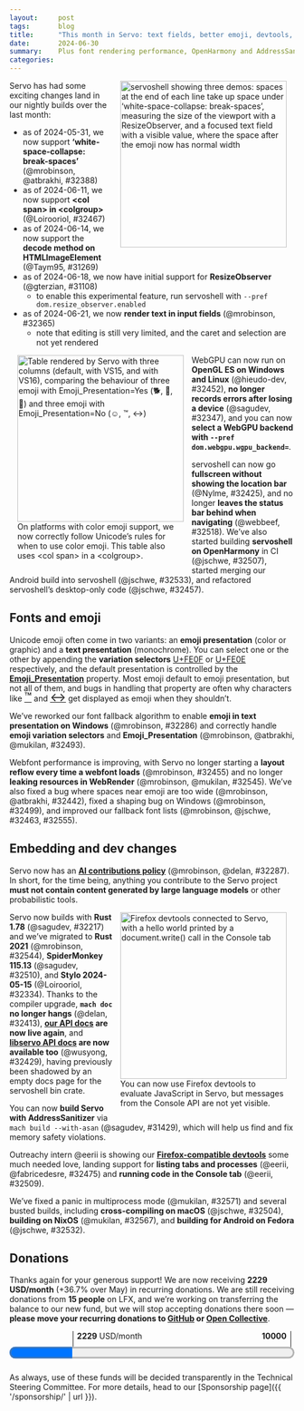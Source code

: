 ```yaml
---
layout:     post
tags:       blog
title:      "This month in Servo: text fields, better emoji, devtools, and more!"
date:       2024-06-30
summary:    Plus font rendering performance, OpenHarmony and AddressSanitizer builds, and a new AI policy.
categories:
---
```


<figure class="_figr"><a href="{{ '/img/blog/june-2024.png' | url }}"><img src="{{ '/img/blog/june-2024.png' | url }}"
    alt="servoshell showing three demos: spaces at the end of each line take up space under ‘white-space-collapse: break-spaces’, measuring the size of the viewport with a ResizeObserver, and a focused text field with a visible value, where the space after the emoji now has normal width"></a></figure>

<span class=_floatmin></span>Servo has had some exciting changes land in our nightly builds over the last month:

- as of 2024-05-31, we now support **‘white-space-collapse: break-spaces’** (@mrobinson, @atbrakhi, #32388)
- as of 2024-06-11, we now support **&lt;col span> in &lt;colgroup>** (@Loirooriol, #32467)
- as of 2024-06-14, we now support the **decode method on HTMLImageElement** (@Taym95, #31269)
- as of 2024-06-18, we now have initial support for **ResizeObserver** (@gterzian, #31108)
    - to enable this experimental feature, run servoshell with `--pref dom.resize_observer.enabled`
- as of 2024-06-21, we now **render text in input fields** (@mrobinson, #32365)
    - note that editing is still very limited, and the caret and selection are not yet rendered

<figure class="_figl"><a href="{{ '/img/blog/emoji-presentation.png' | url }}"><img src="{{ '/img/blog/emoji-presentation.png' | url }}"
    alt="Table rendered by Servo with three columns (default, with VS15, and with VS16), comparing the behaviour of three emoji with Emoji_Presentation=Yes (🐕, 🐶, 🐾) and three emoji with Emoji_Presentation=No (☺, ™, ↔)"></a>
<figcaption>On platforms with color emoji support, we now correctly follow Unicode’s rules for when to use color emoji. This table also uses &lt;col&#xA0;span> in a &lt;colgroup>.</figcaption></figure>

<span class=_floatmin></span>WebGPU can now run on **OpenGL ES on Windows and Linux** (@hieudo-dev, #32452), **no longer records errors after losing a device** (@sagudev, #32347), and you can now **select a WebGPU backend with `--pref dom.webgpu.wgpu_backend=`**.

servoshell can now go **fullscreen without showing the location bar** (@Nylme, #32425), and no longer **leaves the status bar behind when navigating** (@webbeef, #32518).
We’ve also started building **servoshell on OpenHarmony** in CI (@jschwe, #32507), started merging our Android build into servoshell (@jschwe, #32533), and refactored servoshell’s desktop-only code (@jschwe, #32457).

## Fonts and emoji

Unicode emoji often come in two variants: an **emoji presentation** (color or graphic) and a **text presentation** (monochrome).
You can select one or the other by appending the **variation selectors** [U+FE0F](https://charming.daz.cat/#FE0F) or [U+FE0E](https://charming.daz.cat/#FE0E) respectively, and the default presentation is controlled by the [**Emoji_Presentation**](https://www.unicode.org/reports/tr51/tr51-25.html#Emoji_Properties_and_Data_Files) property.
Most emoji default to emoji presentation, but not all of them, and bugs in handling that property are often why characters like [<span style=font-size:150%;line-height:1rem>™</span>](https://charming.daz.cat/#2122) and [<span style=font-size:150%;line-height:1rem>↔</span>](https://charming.daz.cat/#2194) get displayed as emoji when they shouldn’t.

We’ve reworked our font fallback algorithm to enable **emoji in text presentation on Windows** (@mrobinson, #32286) and correctly handle **emoji variation selectors** and **Emoji_Presentation** (@mrobinson, @atbrakhi, @mukilan, #32493).

Webfont performance is improving, with Servo no longer starting a **layout reflow every time a webfont loads** (@mrobinson, #32455) and no longer **leaking resources in WebRender** (@mrobinson, @mukilan, #32545).
We’ve also fixed a bug where spaces near emoji are too wide (@mrobinson, @atbrakhi, #32442), fixed a shaping bug on Windows (@mrobinson, #32499), and improved our fallback font lists (@mrobinson, @jschwe, #32463, #32555).

## Embedding and dev changes

Servo now has an [**AI contributions policy**](https://github.com/servo/servo/blob/FIXME/CONTRIBUTING.md) (@mrobinson, @delan, #32287).
In short, for the time being, anything you contribute to the Servo project **must not contain content generated by large language models** or other probabilistic tools.

<figure class="_figr"><a href="{{ '/img/blog/devtools-june-2024.png' | url }}"><img src="{{ '/img/blog/devtools-june-2024.png' | url }}"
    alt="Firefox devtools connected to Servo, with a hello world printed by a document.write() call in the Console tab"></a>
<figcaption>You can now use Firefox devtools to evaluate JavaScript in Servo, but messages from the Console API are not yet visible.</figcaption></figure>

<span class=_floatmin></span>Servo now builds with **Rust 1.78** (@sagudev, #32217) and we’ve migrated to **Rust 2021** (@mrobinson, #32544), **SpiderMonkey 115.13** (@sagudev, #32510), and **Stylo 2024-05-15** (@Loirooriol, #32334).
Thanks to the compiler upgrade, **`mach doc` no longer hangs** (@delan, #32413), **[our API docs](https://doc.servo.org) are now live again**, and **[libservo API docs](https://doc.servo.org/servo/) are now available too** (@wusyong, #32429), having previously been shadowed by an empty docs page for the servoshell bin crate.

You can now **build Servo with AddressSanitizer** via `mach build --with-asan` (@sagudev, #31429), which will help us find and fix memory safety violations.

Outreachy intern @eerii is showing our [**Firefox-compatible devtools**](https://book.servo.org/running-servoshell.html) some much needed love, landing support for **listing tabs and processes** (@eerii, @fabricedesre, #32475) and **running code in the Console tab** (@eerii, #32509).

We’ve fixed a panic in multiprocess mode (@mukilan, #32571) and several busted builds, including **cross-compiling on macOS** (@jschwe, #32504), **building on NixOS** (@mukilan, #32567), and **building for Android on Fedora** (@jschwe, #32532).

## Donations

Thanks again for your generous support!
We are now receiving **2229 USD/month** (+36.7% over May) in recurring donations.
We are still receiving donations from **15 people** on LFX, and we’re working on transferring the balance to our new fund, but we will stop accepting donations there soon — **please move your recurring donations to [GitHub](https://github.com/sponsors/servo) or [Open Collective](https://opencollective.com/servo)**.

<figure class="_fig" style="width: 100%; margin: 1em 0;"><div class="_flex" style="height: calc(1lh + 3em); flex-flow: column nowrap; text-align: left;">
    <div style="position: relative; text-align: right;">
        <div style="position: absolute; margin-left: calc(100% * 2229 / 10000); padding-left: 0.5em;"><strong>2229</strong> USD/month</div>
        <div style="position: absolute; margin-left: calc(100% * 2229 / 10000); height: calc(1lh + 1.5em); border-left: 1px solid;"></div>
        <div style="position: absolute; margin-left: calc(100% - 0.5em); height: calc(1lh + 1.5em); border-left: 1px solid;"></div>
        <div style="padding-right: 1em;"><strong>10000</strong><!-- USD/month --></div>
    </div>
    <progress value="2229" max="10000" style="transform: scale(3); transform-origin: top left; width: calc(100% / 3);"></progress>
</div></figure>

As always, use of these funds will be decided transparently in the Technical Steering Committee.
For more details, head to our [Sponsorship page]({{ '/sponsorship/' | url }}).

<!--
fromDate = "2024-05-26"
toDate = "2024-06-26"
>>> top deltas (servo, pp):
csstext (5.3pp to 58.4%)
csstable (2.7pp to 71.2%)
floats-clear (2.4pp to 93.8%)
box-display (2.2pp to 86.6%)
css (1.1pp to 66.4%)
all (0.6pp to 57.6%)
cssom (0.6pp to 65.6%)
css2 (0.5pp to 79.4%)
linebox (0.5pp to 94.3%)
normal-flow (0.4pp to 94.2%)
cssflex (0.3pp to 54.8%)
positioning (0.2pp to 90.3%)
csspos (0.1pp to 48.9%)
abspos (0.0pp to 91.0%)
floats (0.0pp to 90.8%)
margin-padding-clear (0.0pp to 96.7%)

- DONE ai policy
- DONE donations 2229.50/month
    - 1391.50/month opencollective
    - 691.00/month github
    - 147.00/month lfx
- DONE upgrade mozjs 32510 stylo 32334
- DONE ResizeObserver 31108
- DONE HTMLImageElement decode() 31269
- layout
    - DONE input 32365
    - DONE break-spaces 32388
    - inline padding/border 32486
    - abspos tables 32447
    - table column width colspan 32458
    - getComputedStyle width/height 32437
    - offset queries tables/cells 32448
    - DONE <col span> in colgroup 32467
    - collapse with rowspan 32469
    - prepare for shaping across inline boxes 32483
- DONE fonts
    - DONE spaces 32442
    - DONE reflow 32455
    - DONE leak 32545
    - DONE windows 32499
    - DONE ohos 32555
    - DONE fallback 32463 32286 (+ emoji vs, monochrome emoji windows)
    - DONE emoji vs/ep 32493
- meta http-equiv parsing 32508
- DONE devtools 32475 32509
- DONE webgpu
    - DONE gles windows/linux 32452
    - DONE backend pref dom.webgpu.wgpu_backend 32410
    - DONE device lost no errors 32354
- DONE servoshell
    - DONE fullscreen 32425
    - DONE status 32518
    - DONE servoshell split 32457
- DONE rust msrv 32217 edition 32544
- DONE panic multiprocess 32571
- DONE android
    - DONE busted 32532
    - SKIP url bar 32422
    - DONE start of merge into servoshell 32533
- DONE mac busted 32504
- DONE nixos busted 32567
- DONE openharmony 32507
- DONE docs libservo 32429
- compositor transparent 32453 layout direct 32377
- codeowners 32568
- DONE asan build 31429 32511
- ci legacy 32405
-->

<!--
>>> 2024-05-28T06:08:31Z
    93785a8a3a841f272c6f0237f746cf4ee2116915	https://github.com/servo/servo/pull/32385	build(deps): bump proc-macro2 from 1.0.83 to 1.0.84 (#32385)
    e8e8c23a3093ef57e601f7f9168e850fde43663a	https://github.com/servo/servo/pull/32383	build(deps): bump hashbrown from 0.14.3 to 0.14.5 (#32383)
    8322cb9b82766648a7b9077abaa37b1110d69625	https://github.com/servo/servo/pull/32382	build(deps): bump serde from 1.0.202 to 1.0.203 (#32382)
+   453ac11e3d4b91c94599a2afa2c2474e0d064ba2	https://github.com/servo/servo/pull/32334	Upgrade stylo to 2024-05-15 (#32334)
+   43a3c9c319e6406c92254031cd05ca23609102ef	https://github.com/servo/servo/pull/32286	fonts: Improve font fallback (#32286)
+   5f0866379a731628c535593d0022b91cfabfb868	https://github.com/servo/servo/pull/32377	Remove more IPC messages between script and layout (#32377)
>>> 2024-05-29T06:12:54Z
    42061ccafe67ac0440886e48e17a02f8b60525bc	https://github.com/servo/servo/pull/32389	build(deps): bump backtrace from 0.3.71 to 0.3.72 (#32389)
    02893770910bb1db27a5a3df80b0c98eeaa7d215	https://github.com/servo/servo/pull/32386	Move `RenderingContext` to `webrender_traits` (#32386)
    277eb87cc038480d105234aa5f2b70c1c5725178	https://github.com/servo/servo/pull/32384	build(deps): bump clang-sys from 1.7.0 to 1.8.0 (#32384)
>>> 2024-05-30T06:15:06Z
    c0dedf06d68f5fd6fb8c8b4b970fb47ef91d5431	https://github.com/servo/servo/pull/32403	build(deps): bump zerofrom from 0.1.3 to 0.1.4 (#32403)
>>> 2024-05-31T06:10:39Z
+   d92c2915526d8f72cb0b2284c3cb22fc9009406d	https://github.com/servo/servo/pull/32405	ci: Disable legacy layout tests when landing PRs (#32405)
    fb6f6d27888eef9f5d1bdec2dada0a9abea72db4	https://github.com/servo/servo/pull/32391	font_template.rs: apply clippy lints (#32391)
+   60b4b6c9f086a6f4bc1cc439daf3b64cf73d1ca8	https://github.com/servo/servo/pull/32388	layout: Add support for `white-space-collapse: break-spaces` (#32388)
>>> 2024-06-01T06:08:35Z
    1f4341e62842ac76f3ef3ec40cb8114b008b62cc	https://github.com/servo/servo/pull/32418	build(deps): bump tokio from 1.37.0 to 1.38.0 (#32418)
+   3d70243438ac9bc2c95b20ae8d4b6c093086321b	https://github.com/servo/servo/pull/32410	webgpu: Parse and forward backend prefs to wgpu (#32410)
    500a475217d924146493b1494ff2929ee64a21c3	https://github.com/servo/servo/pull/32420	build(deps): bump wayland-client from 0.31.2 to 0.31.3 (#32420)
    2760db0e1aa82ec3e03139a94d12eb6ea07b1b58	https://github.com/servo/servo/pull/32419	build(deps): bump wayland-backend from 0.3.3 to 0.3.4 (#32419)
    cb99fab62d9211e160362d91d99d9729adaba11e	https://github.com/servo/servo/pull/32417	build(deps): bump wayland-scanner from 0.31.1 to 0.31.2 (#32417)
    dc0ba03d6816a3a2f2d9eff55c67af3daf3e96e6	https://github.com/servo/servo/pull/32395	build(deps): bump bytemuck_derive from 1.6.1 to 1.7.0 (#32395)
    5fafc82730260b783126f073bce4fef8e1e9d559	https://github.com/servo/servo/pull/32408	build(deps): bump compiletest_rs from 0.10.2 to 0.11.0 (#32408)
    48bcdacfbe8c550fa8a3ffefd6aca4da6dd9bf6b	https://github.com/servo/servo/pull/32398	build(deps): bump icu_segmenter from 1.4.0 to 1.5.0 (#32398)
    bea7020258d6c668516180c854bc2dc4e90f4d96	https://github.com/servo/servo/pull/32393	clippy: Fix warnings in `components/layout_2020/flow/text_run.rs` (#32393)
    0ccf129be027b39c1f9628f8a1be7283b5905d57	https://github.com/servo/servo/pull/32392	clippy: Fix warnings in `components/webgpu/wgpu_thread.rs` (#32392)
    5a7891fbed9f13fc8c9f633ba225640a0fea718f	https://github.com/servo/servo/pull/32414	Bump deps that only failed due to CI issues (#32414)
>>> 2024-06-02T06:08:47Z
    dd2de1836bcb7fe3287ce98dd8e6436620fe2a93	https://github.com/servo/servo/pull/32426	Update web-platform-tests to revision b'17375f41ccf41e081764d2786ec535dede108c47' (#32426)
+   b28314d33e74c2166bfee278fad7e40616308a86	https://github.com/servo/servo/pull/32217	Update to Rust 1.78 (#32217)
>>> 2024-06-03T06:06:40Z
+   2ca6c4b52be217d0c99986d0cb8a393571d195b7	https://github.com/servo/servo/pull/32429	Document library crates only in mach doc (#32429)
>>> 2024-06-04T06:09:14Z
    e73cf039001034adac85d9fcf21d212b8a5671c1	https://github.com/servo/servo/pull/32434	build(deps): bump polling from 3.7.0 to 3.7.1 (#32434)
    e9966e0186503d87b9bfacd1617238fc4d4c05d1	https://github.com/servo/servo/pull/32433	build(deps): bump proc-macro2 from 1.0.84 to 1.0.85 (#32433)
    f8985c5521cdf72a9137a7fa847043e5a789dfe0	https://github.com/servo/servo/pull/32424	base: Remove `ucd` dependency (#32424)
    48ab8d8847eadd0c94f43307860e880d4802a075	https://github.com/servo/servo/pull/32415	layout: Add a `InlineFormattingContextBuilder` (#32415)
    00b77ce73cc743c56551c43dbbe66362a5f9eb36	https://github.com/servo/servo/pull/32431	mach: Read .servobuild as utf-8 (#32431)
>>> 2024-06-05T06:06:04Z
+   5f538b89e0c9fd18b0982593236319f932b522b3	https://github.com/servo/servo/pull/32437	Fix getComputedStyle for width and height (#32437)
    804c74e6e51476aa9481179e90a007728f83331c	https://github.com/servo/servo/pull/32439	build(deps): bump unicode-width from 0.1.12 to 0.1.13 (#32439)
    d3eb74d7bfee440bb061e633bfea1628d786c68e	https://github.com/servo/servo/pull/32440	build(deps): bump hyper from 0.14.28 to 0.14.29 (#32440)
    8548172bc2ff4e69aa8032fedb0d21d16a3de269	https://github.com/servo/servo/pull/32438	build(deps): bump etagere from 0.2.10 to 0.2.11 (#32438)
    c24183096f8714ea28d592f34db6997d45a22a33	https://github.com/servo/servo/pull/32435	build(deps): bump wayland-cursor from 0.31.1 to 0.31.3 (#32435)
>>> 2024-06-08T06:02:56Z
    b178a2b6e2312a74f4a72781789c45a31ac164a7	https://github.com/servo/servo/pull/32462	build(deps): bump xkeysym from 0.2.0 to 0.2.1 (#32462)
    333630ae705bab3f3e309ac817c439f7fffd74c3	https://github.com/servo/servo/pull/32461	build(deps): bump cc from 1.0.98 to 1.0.99 (#32461)
    ceb6bc6743d3641960d7e42a943efafcb81fbf2e	https://github.com/servo/servo/pull/32460	build(deps): bump dtoa-short from 0.3.4 to 0.3.5 (#32460)
+   d10d01757d3a69f0f7ac1635a72981c52708f8aa	https://github.com/servo/servo/pull/32458	Don't shrink table columns when handling cells with greater spanning (#32458)
+   674edb4df06413cbfcb78b22457ae287647641ca	https://github.com/servo/servo/pull/32447	layout: Properly size absolutely positioned tables (#32447)
    764021751dc13fdc5db68c9f18cce69938dadb05	https://github.com/servo/servo/pull/32456	Add a workaround for actions/runner-images#10001 (#32456)
    bd14541b99fa8c324d7118d6d86149ae10a8e1a1	https://github.com/servo/servo/pull/32446	build(deps): bump xml5ever from 0.18.0 to 0.18.1 (#32446)
    ff73a5158a7cdf0093d9b0d2992e868ca32cd3c3	https://github.com/servo/servo/pull/32444	build(deps): bump etagere from 0.2.11 to 0.2.12 (#32444)
    cc0199140081e738260c0457bf12fa6b6a1b408b	https://github.com/servo/servo/pull/32445	build(deps): bump tar from 0.4.40 to 0.4.41 (#32445)
+   6eaccbc297dee9c1189a008ad846efa6b5a245f2	https://github.com/servo/servo/pull/32442	layout: Don't default to fallback fonts for spaces (#32442)
    49e15269c906fbb708bd0018a55757d5e8d22d9c	https://github.com/servo/servo/pull/32423	Remove unused items in gfx (#32423)
>>> 2024-06-09T06:02:32Z
>>> 2024-06-10T06:04:47Z
    855f32013f3d2b7bda218a10795a553730bd9ad8	https://github.com/servo/servo/pull/32464	Update web-platform-tests to revision b'68f7e630c2646830a3ee274e21a3efcb001fbd65' (#32464)
+   4f5184b6e2aefb3bb53848a174076ed86aebc631	https://github.com/servo/servo/pull/32452	webgpu: Enable gles support (#32452)
>>> 2024-06-11T06:02:47Z
    98057799aca2e82945419562ac634de942b1cc50	https://github.com/servo/servo/pull/32472	build(deps): bump regex-automata from 0.4.6 to 0.4.7 (#32472)
    59806309c9ead5e3a116926cb59eb5b71c5c16d5	https://github.com/servo/servo/pull/32470	build(deps): bump regex-syntax from 0.8.3 to 0.8.4 (#32470)
+   f4c9b310d509155ec207f99426d9ba22dd8a06fd	https://github.com/servo/servo/pull/32448	layout: Take into account `display: table` etc in offset* queries (#32448)
+   35bbcc0d9519411dd1112dece8df19ddca51276c	https://github.com/servo/servo/pull/32455	script: Remove explicit reflow for web font loads (#32455)
+   e6ea4a9c298c02138938c27851ccf9cca0523f67	https://github.com/servo/servo/pull/32422	Android: fix url resolution (#32422)
+   6f414df867cb8aea02dbc7009000096c17eeb3ab	https://github.com/servo/servo/pull/32467	Fix and unify 'span' attribute for table columns (#32467)
    712f751d48ee7ec49f61484f5682a575ec49c402	https://github.com/servo/servo/pull/32466	gfx: font_list: Fix OpenHarmony build (#32466)
+   a91faa7207b203033c7cb6ea62e6541cec07cf58	https://github.com/servo/servo/pull/32453	Fix missing alpha value when using CompositeTarget::Fbo (#32453)
>>> 2024-06-12T06:02:11Z
+   b4e41d872789206a618ff729dc6f9fa8065cabd0	https://github.com/servo/servo/pull/32469	Fix table track offsets when there is `visibility: collapse` (#32469)
    3c06536cb67984d1f4822ea4cbf6618016b0e4ec	https://github.com/servo/servo/pull/32476	clippy: fix some leftover warnings in components/net (#32476)
    55d067091c3ff472524ae23650b60baf2fa63026	https://github.com/servo/servo/pull/32481	build(deps): bump regex from 1.10.4 to 1.10.5 (#32481)
    c4528a5da83973ab502d055914a11fe8e80b150e	https://github.com/servo/servo/pull/32480	build(deps): bump surfman from 0.9.3 to 0.9.4 (#32480)
    20c99a13c00150c4857bf9a9aa0b4c4ec8b4fe90	https://github.com/servo/servo/pull/32479	build(deps): bump httparse from 1.9.1 to 1.9.2 (#32479)
    10fd7e6e17b033ca1392defaa3ad10d8aa914f6f	https://github.com/servo/servo/pull/32473	build(deps): bump httparse from 1.8.0 to 1.9.1 (#32473)
>>> 2024-06-13T06:06:30Z
    0a641816bf8f402800d7ecec12d2d64505975c16	https://github.com/servo/servo/pull/32482	clippy fixes regarding clone_from (#32482)
    fd472ebd0edc8eb91155b20e95ea9acfa6e77573	https://github.com/servo/servo/pull/32465	Add cargo-deny to mach-tidy to check license compliance. (#32465)
+   370fbf0331d73ae95ea29e67305aa86065c3604b	https://github.com/servo/servo/pull/32475	DevTools: Display tabs and processes (#32475)
+   699f6960f5d58005f426bf349ad2e61101fb7747	https://github.com/servo/servo/pull/32425	minibrowser: Disables urlbar when in fullscreen (#32425)
>>> 2024-06-14T06:01:54Z
+   bae9f6d84424accb9db8d82ebf1ef087b7b400f6	https://github.com/servo/servo/pull/32483	layout: Linebreak the entire InlineFormattingContext at once (#32483)
    43a7dd5da08d01234805c1298469f883a362f55d	https://github.com/servo/servo/pull/32478	build(deps): bump url from 2.5.0 to 2.5.1 (#32478)
    d4ead7f85e6507a167a5dc84acbcfa47ec977e17	https://github.com/servo/servo/pull/32491	build(deps): bump memchr from 2.7.2 to 2.7.3 (#32491)
    c755c1415772084c641793889cdcb6de2525f2b2	https://github.com/servo/servo/pull/32489	build(deps): bump backtrace from 0.3.72 to 0.3.73 (#32489)
    801a15a9a1b059b442f61be4e06aa761c0cf7e09	https://github.com/servo/servo/pull/32490	build(deps): bump httparse from 1.9.2 to 1.9.3 (#32490)
+   3ccc79c5e7241ba43f26048badd8bafcf62b2230	https://github.com/servo/servo/pull/32463	fonts: Merge Noto fallback lists (#32463)
    996715fe10590450743c7f8854bc07a4eb52b852	https://github.com/servo/servo/pull/32468	Signed-off-by: Rexiel Scarlet <37258415+Rexcrazy804@users.noreply.github.com> (#32468)
+   1d048f4f6a147ab1f81893f370df3447b18075ec	https://github.com/servo/servo/pull/31269	Implement HTMLImageElement decode (#31269)
    43df0a48ee3b7786c86d6f000e5f6acc990b61de	https://github.com/servo/servo/pull/32484	mach: Use `cargo rustc` instead of `cargo build` (#32484)
>>> 2024-06-15T06:01:23Z
    8eed3b442b214f678b80dbcc7dca07eeaa1e26ff	https://github.com/servo/servo/pull/32495	Update WebIDL.py (#32495)
+   19067366df28c9131dcbc436bc96a27e64e0a194	https://github.com/servo/servo/pull/32504	Fix cross-compiling servoshell on Mac hosts (#32504)
    33701464900ef00dc9a11a0304b753b8ae66464e	https://github.com/servo/servo/pull/32502	Sign off commits by WPT importer (#32502)
    d297ae0af594efd8265b3801d94e7febbc404374	https://github.com/servo/servo/pull/32503	ci: Rename "try_labels.yml" to "try-label.yml" (#32503)
    30c4831c1150b0b9b6ef2fad520281ca698520be	https://github.com/servo/servo/pull/32501	build(deps): bump mozjs from 8603cb to df2365fa (#32501)
    1e1f4de8e443d5371453d8b2e3d4ce2848520910	https://github.com/servo/servo/pull/32498	build(deps): bump memchr from 2.7.3 to 2.7.4 (#32498)
+   ff4cd4af960b2f0c506cf3a53336d4ffe56ac988	https://github.com/servo/servo/pull/32457	Split servoshell into Desktop and common part (#32457)
>>> 2024-06-16T06:03:10Z
    7982f0dc27cad98057a0a953cca76e2b86aa37ed	https://github.com/servo/servo/pull/32500	build: Fix build warnings on Windows (#32500)
+   6b6872831ccc83e37dc9a8b1842c125606943d69	https://github.com/servo/servo/pull/32508	htmlmetaelement: improve parsing of meta http-equiv (#32508)
>>> 2024-06-17T06:04:38Z
+   8b35c4094a44e3d47ebfa5c7ff11b15ec6b22b05	https://github.com/servo/servo/pull/31429	Add `--with-asan` (#31429)
+   f0191c0a75a2a8ed82e13eeaa5f0c38ce0131cb2	https://github.com/servo/servo/pull/32510	Bump mozjs (#32510)
    d439faf6fb0704a47e07004ccb745c4e00778420	https://github.com/servo/servo/pull/32512	Update web-platform-tests to revision b'ed9e9309618bdf76de06ff85757edbc8e1d7da82' (#32512)
>>> 2024-06-18T06:03:22Z
+   79cd87a3c3faf1be7ecfd99cb489c8094be7ea3f	https://github.com/servo/servo/pull/32532	Fix android build on Fedora 40. (#32532)
    be290533c4c6c14547e1d5d3435f089ffd1972de	https://github.com/servo/servo/pull/32528	build(deps): bump derive_more from 0.99.17 to 0.99.18 (#32528)
+   3d78d60619cb1eda22f4473c91c45cc6a7907244	https://github.com/servo/servo/pull/31108	implement basic infra for ResizeObserver (#31108)
    3c1c395dfc60ca202834f9c708fffda71606bf1a	https://github.com/servo/servo/pull/32527	Restore accidentally deleted suppression file and suppress intentional leak in stylo #32223 (#32527)
    6a3ccb656d4b74d2e3df14b746f21d67c8ba2029	https://github.com/servo/servo/pull/32526	build(deps): bump httparse from 1.9.3 to 1.9.4 (#32526)
    c3648e3eab0272358e846ebb02290b5bb90f18f3	https://github.com/servo/servo/pull/32524	build(deps): bump etagere from 0.2.12 to 0.2.13 (#32524)
    83b4dcf444f2fd98cc31abca2ad422f4727f6c6b	https://github.com/servo/servo/pull/32522	build(deps): bump gilrs-core from 0.5.11 to 0.5.12 (#32522)
    fe5faf0dedff1b767e39daff67b256c4f957ef8f	https://github.com/servo/servo/pull/32521	build(deps): bump rustfix from 0.8.2 to 0.8.4 (#32521)
+   cbc9304c2002fb0d5c8cdade39eddfe117b12053	https://github.com/servo/servo/pull/32354	webgpu: Implement device lost (#32354)
+   3381f2a70442aa6a6c31a0bc4a4c3601299631f5	https://github.com/servo/servo/pull/32507	Add OpenHarmony support to mach and CI (#32507)
+   bea181f5d52c8ac088328f72dc36ef503a5420a9	https://github.com/servo/servo/pull/32511	asan: Add a leak suppression file with known false positives (#32511)
+   2c0d0d57b100ea08824839a2d52beb2b3f1448fc	https://github.com/servo/servo/pull/32499	fonts: Fix loading SFNT tables on Windows (#32499)
    e902d63732e96f71c86bae159786e12b18876b3c	https://github.com/servo/servo/pull/32516	deps: Switch from `winapi` to `windows_sys` in Servo code (#32516)
>>> 2024-06-19T06:02:17Z
+   24906e1c21b69af0d70091c5541cdf133f2591ea	https://github.com/servo/servo/pull/32533	Move android port code to servoshell (#32533)
    6f64a5afadf551540fb533ba209063fca039c6bc	https://github.com/servo/servo/pull/32546	Mark some ResizeObserver tests as flaky (#32546)
    eaf9055745e45eaff0a6a64e3e474f51fe5a8c97	https://github.com/servo/servo/pull/32547	build(deps): bump miniz_oxide from 0.7.3 to 0.7.4 (#32547)
    946e41e59d4693915726be043f27765ebac4a26d	https://github.com/servo/servo/pull/32515	ci: Use a servo.org email address for the servo-wpt-sync GitHub bot (#32515)
+   70982dfa5aaf176a46308aa4075128e8edd53da2	https://github.com/servo/servo/pull/32486	layout: Allocate inline box start space on segment (#32486)
    63889b732f59a0cfe1271c9340aca4d4c565575b	https://github.com/servo/servo/pull/32537	fix: codegen on callback (#32537)
    d4db08113dc945e4094f7e545d4a0119d386f152	https://github.com/servo/servo/pull/32523	build(deps): bump android_logger from 0.13.3 to 0.14.1 (#32523)
    668b8df9dae219657d420c76b6133ef2e4165429	https://github.com/servo/servo/pull/32529	build(deps): bump polling from 3.7.1 to 3.7.2 (#32529)
+   fef1337da0f5bfed27225972e33d8c94d38bfbb3	https://github.com/servo/servo/pull/32545	fonts: Clean up WebRender web fonts when they are no longer used (#32545)
+   bd15a4fbd803d2a7d73f440efd741d98f7cc72a6	https://github.com/servo/servo/pull/32518	servoshell: Reset link status when loading a new document (#32518)
    1d2949f2b3daa3861cdc3e519f4ae6a6e3b8aaf1	https://github.com/servo/servo/pull/32543	CI: Cache cargo-deny (#32543)
+   4a7f3bac7cadff129d15e3b0a6471a7ed3c4aaa4	https://github.com/servo/servo/pull/32544	Use workspace definitions for all crates and update to the 2021 edition (#32544)
    42b09d483fbcc79345844d34b88b3ff4ae7a9735	https://github.com/servo/servo/pull/32540	mach: fix test-tidy to not skip `Cargo.lock` (#32540)
+   57b64d8123535858f96796602906b4d02c7d4e4a	https://github.com/servo/servo/pull/32493	fonts: Respect emoji variation selector when selecting fonts (#32493)
>>> 2024-06-20T05:57:46Z
    256c55eb8125bb9ec2bcfa78fd0e000c54a48666	https://github.com/servo/servo/pull/32565	build(deps): bump the gstreamer-related group with 22 updates (#32565)
    cd2ab36759dc58acdeb2b8321c38b7345b524a63	https://github.com/servo/servo/pull/32556	Rename `gfx` to `fonts` (#32556)
    9f8118abc7fd9aba49e422cf13b5243e3b582fdc	https://github.com/servo/servo/pull/32564	servoshell: Clean up keyboard event conversion a little (#32564)
    6a48c72a6285783e0b8192a18bcff3e626d7149b	https://github.com/servo/servo/pull/32563	dependabot: Combine more GStreamer / GLib-related crates (#32563)
    c4c86af49619423015ea7b429c8aa0ff722ca046	https://github.com/servo/servo/pull/32562	build(deps): bump idna from 1.0.0 to 1.0.1 (#32562)
    9615abac7eadf45af451a4f7fe079c20dafae41e	https://github.com/servo/servo/pull/32560	build(deps): bump bytemuck from 1.16.0 to 1.16.1 (#32560)
    7aecd6f12669afb283285b89ed8095eb704342fa	https://github.com/servo/servo/pull/32559	build(deps): bump gio-sys from 0.19.5 to 0.19.8 (#32559)
    137ded3e30616557eed3b368d4bf3f79ef3cc980	https://github.com/servo/servo/pull/32558	build(deps): bump gobject-sys from 0.19.5 to 0.19.8 (#32558)
    7edf9e3d79f938094eb6811001b78ccb7006288f	https://github.com/servo/servo/pull/32557	build(deps): bump the gstreamer-related group with 3 updates (#32557)
    e74075255bfef3f55acdfb4866fc2e0a9f5a9583	https://github.com/servo/servo/pull/32539	layout: Flatten inline box storage in InlineFormattingContexts (#32539)
    48035141966c907ee7cdd0cd73d55da0d3f866a0	https://github.com/servo/servo/pull/32551	mach: fix test-tidy to handle missing merge commit (#32551)
>>> 2024-06-21T05:58:30Z
+   44064b14392838fd7da148000b58c9a3cc07d4e7	https://github.com/servo/servo/pull/32365	layout: Add very basic support for showing text in input boxes (#32365)
    3d6accbbe3a33ea5e3c621ae3c291a0f35fcba73	https://github.com/servo/servo/pull/32573	android: Remove serde-json build-dependency (#32573)
+   ee2acaeacf2bdb522815358b8c9b87a09208f118	https://github.com/servo/servo/pull/32571	config: fix panic in PrefValue to [f64; 4] conversion (#32571)
+   64b872ec0d7c0f6e53dadb01968576569d91f8d0	https://github.com/servo/servo/pull/32568	add codeowners file, set gterzian as owner for components/script (#32568)
+   7957d11b5d8ffff1475a08f449d18bd0415f80ef	https://github.com/servo/servo/pull/32555	ohos: Add fallback font for serif (#32555)
+   cc1c31ef3f018946c8a7c2244fcc1d062600e11c	https://github.com/servo/servo/pull/32567	crown: remove references to workspace manifest (#32567)
    bf99cf7f30e9c7ea0e879068773155ce18dfd0c0	https://github.com/servo/servo/pull/32520	Proper GPUDevice cleanup (#32520)
>>> 2024-06-22T06:02:49Z
    130eef300bb71febf715683211323c1b551f5313	https://github.com/servo/servo/pull/32579	build(deps): bump syn from 2.0.66 to 2.0.67 (#32579)
    56d475999359e35934e889deb4566ea06c195d92	https://github.com/servo/servo/pull/32577	build(deps): bump proc-macro2 from 1.0.85 to 1.0.86 (#32577)
    a084813a1ff2cf4ccc37f5f539563e45ff9e53d4	https://github.com/servo/servo/pull/32578	build(deps): bump displaydoc from 0.2.4 to 0.2.5 (#32578)
+   5eb88134488872f4ef1e5f0fcccf18bef47d83cf	https://github.com/servo/servo/pull/32509	DevTools: Implement watcher actor (#32509)
    26c585a0c5d6e459e8f02517cb1231a1b7a9345f	https://github.com/servo/servo/pull/32349	use app unit in box_fragement (#32349)
    66edef806579fd0b386f4ceba473e6a9f7d0ca34	https://github.com/servo/servo/pull/32487	layout: Simplify `Contents` a little (#32487)
>>> 2024-06-23T06:01:40Z
>>> 2024-06-24T05:59:57Z
    8121c9883477cf4350e8dd8abdc3776548c11ea3	https://github.com/servo/servo/pull/32584	Add suppression comments + Suppress lazy_static (#32584)
    62b230e85d18cb3193dd5283aa3073cb161e5e6b	https://github.com/servo/servo/pull/32581	Update web-platform-tests to revision b'f46bf6aa167e2838a8b93501a1a998ffde90d879' (#32581)
-->

<style>
    /* guaranteed minimum width for first paragraph after a float */
    ._floatmin {
        display: block;
        width: 13em;
        overflow: hidden;
    }
    ._none {
        display: none;
    }
    ._fig:not(#specificity) {
        width: 33em;
        max-width: 100%;
        margin: 1em auto;
    }
    ._fig > ._flex {
        display: flex;
    }
    ._fig table {
        text-align: initial;
    }
    ._fig figcaption._notes {
        text-align: left;
        width: max-content;
        max-width: 100%;
    }
    ._figl:not(#specificity),
    ._figr:not(#specificity) {
        margin: 0 1em 1em;
    }
    ._figl {
        float: left;
        max-width: 100%;
    }
    ._figr {
        float: right;
        max-width: 100%;
    }
    ._figl > figcaption,
    ._figr > figcaption,
    ._figl > iframe,
    ._figr > iframe,
    ._figl > video,
    ._figr > video,
    ._figl > a > img,
    ._figr > a > img {
        width: 21em;
        max-width: 100%;
    }
    ._runin {
        margin-bottom: 1em;
    }
    ._runin > p,
    ._runin > h2 {
        display: inline;
    }
    ._correction {
        max-width: 33em;
        margin: 1em auto;
        border-bottom: 1px solid;
        padding-bottom: 1em;
    }
    ._note {
        margin: 1em 1em;
        border-left: 1px solid;
        padding-left: 1em;
        opacity: 0.75;
    }
</style>
